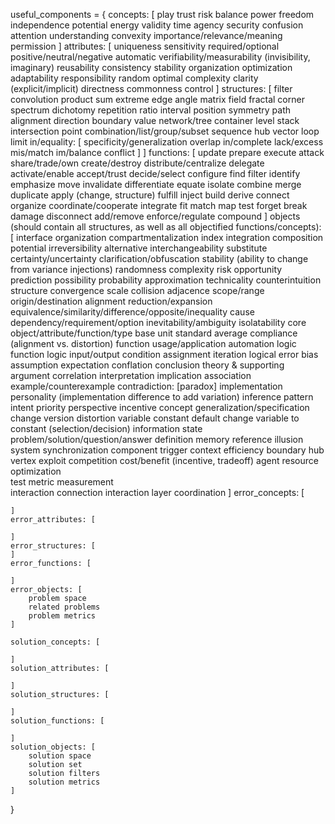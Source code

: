 useful_components = {
	concepts: [
		play
		trust
		risk
		balance
		power
		freedom
		independence
		potential
		energy
		validity
		time
		agency
		security
		confusion
		attention
		understanding
		convexity
		importance/relevance/meaning
		permission
	]
	attributes: [
		uniqueness
		sensitivity
		required/optional
		positive/neutral/negative
		automatic
		verifiability/measurability (invisibility, imaginary)
		reusability
		consistency
		stability
		organization
		optimization
		adaptability
		responsibility
		random
		optimal
		complexity
		clarity (explicit/implicit)
		directness
		commonness
		control
	]
	structures: [
		filter
		convolution
		product
		sum
		extreme
		edge
		angle
		matrix
		field
		fractal
		corner
		spectrum
		dichotomy
		repetition
		ratio
		interval
		position
		symmetry
		path
		alignment
		direction
		boundary
		value
		network/tree
		container
		level
		stack
		intersection
		point
		combination/list/group/subset
		sequence
		hub
		vector
		loop
		limit
		in/equality: [
			specificity/generalization
			overlap
			in/complete
			lack/excess
			mis/match
			im/balance
			conflict
		]
	]
	functions: [
		update
		prepare
		execute
		attack
		share/trade/own
		create/destroy
		distribute/centralize
		delegate
		activate/enable
		accept/trust
		decide/select
		configure
		find
		filter
		identify
		emphasize
		move
		invalidate
		differentiate
		equate
		isolate
		combine
		merge
		duplicate
		apply (change, structure)
		fulfill
		inject
		build
		derive
		connect
		organize
		coordinate/cooperate
		integrate
		fit
		match
		map
		test
		forget
		break
		damage
		disconnect
		add/remove
		enforce/regulate
		compound
	]
	objects (should contain all structures, as well as all objectified functions/concepts): [
		interface
			organization
				compartmentalization
				index
			integration
			composition
		potential
			irreversibility
			alternative
				interchangeability
				substitute
			certainty/uncertainty
				clarification/obfuscation
				stability (ability to change from variance injections)
				randomness
				complexity
				risk
				opportunity
				prediction
				possibility
				probability
				approximation
				technicality
				counterintuition
		structure
			convergence
			scale
			collision
			adjacence
			scope/range
			origin/destination
			alignment
			reduction/expansion
			equivalence/similarity/difference/opposite/inequality
		cause
			dependency/requirement/option
			inevitability/ambiguity
			isolatability
		core
			object/attribute/function/type
			base
				unit
				standard
					average
				compliance (alignment vs. distortion)
		function
			usage/application
			automation
			logic
				function logic
					input/output
					condition
					assignment
					iteration
				logical error
					bias
				assumption
				expectation
				conflation
				conclusion
				theory & supporting argument
				correlation
				interpretation
				implication
				association
				example/counterexample
				contradiction: [paradox]
				implementation
					personality (implementation difference to add variation)
				inference
			pattern
		intent
			priority
			perspective
			incentive
		concept
			generalization/specification
		change
			version
			distortion
			variable
			constant
				default
			change variable to constant (selection/decision)
		information
			state
			problem/solution/question/answer
			definition
			memory
			reference
			illusion
		system
			synchronization
			component
			trigger
			context
			efficiency
			boundary
			hub
			vertex
			exploit
			competition
			cost/benefit (incentive, tradeoff)
			agent
			resource
			optimization		
				test
				metric
				measurement		
			interaction
				connection
				interaction layer
				coordination
	]
	error_concepts: [

	]
	error_attributes: [

	]
	error_structures: [
	]
	error_functions: [

	]
	error_objects: [
		problem space
		related problems
		problem metrics
	]

	solution_concepts: [

	]
	solution_attributes: [

	]
	solution_structures: [

	]
	solution_functions: [

	]
	solution_objects: [
		solution space
		solution set
		solution filters
		solution metrics
	]
}
